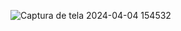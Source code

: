 ![Captura de tela 2024-04-04 154532](https://github.com/WeldonPereira/vingadores_home/assets/144624798/59ce469f-f85d-4a4d-b39b-f99436b68984)
